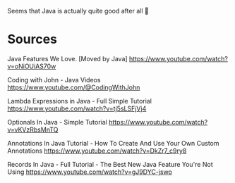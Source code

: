Seems that Java is actually quite good after all 🙂

# Sources

Java Features We Love. [Moved by Java]
https://www.youtube.com/watch?v=oNiOUiAS70w

Coding with John - Java Videos
https://www.youtube.com/@CodingWithJohn

Lambda Expressions in Java - Full Simple Tutorial
https://www.youtube.com/watch?v=tj5sLSFjVj4

Optionals In Java - Simple Tutorial
https://www.youtube.com/watch?v=vKVzRbsMnTQ

Annotations In Java Tutorial - How To Create And Use Your Own Custom Annotations
https://www.youtube.com/watch?v=DkZr7_c9ry8

Records In Java - Full Tutorial - The Best New Java Feature You're Not Using
https://www.youtube.com/watch?v=gJ9DYC-jswo